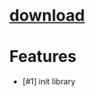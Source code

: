 
# [download](https://www.nuget.org/packages/Philosowaffle.Capability.ReleaseChecks/)

# Features

- [#1] init library